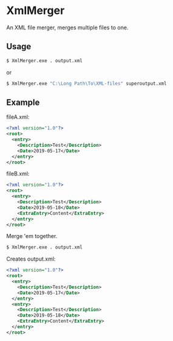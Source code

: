 # XmlMerger
An XML file merger, merges multiple files to one.

## Usage
```bash
$ XmlMerger.exe . output.xml
```

or

```bash
$ XmlMerger.exe "C:\Long Path\To\XML-files" superoutput.xml 
```

## Example
fileA.xml:
```xml
<?xml version="1.0"?>
<root>
  <entry>
    <Description>Test</Description>
    <Date>2019-05-17</Date>
  </entry>
</root>
```

fileB.xml:
```xml
<?xml version="1.0"?>
<root>
  <entry>
    <Description>Test</Description>
    <Date>2019-05-18</Date>
    <ExtraEntry>Content</ExtraEntry>
  </entry>
</root>
```

Merge 'em together.
```bash
$ XmlMerger.exe . output.xml
```

Creates output.xml:
```xml
<?xml version="1.0"?>
<root>
  <entry>
    <Description>Test</Description>
    <Date>2019-05-17</Date>
  </entry>
  <entry>
    <Description>Test</Description>
    <Date>2019-05-18</Date>
    <ExtraEntry>Content</ExtraEntry>
  </entry>
</root>
```
